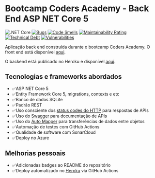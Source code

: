 # Bootcamp Coders Academy - Back End ASP NET Core 5

![.NET Core](https://github.com/wallacemariadeandrade/coders-academy-bootcamp-turma-1/workflows/.NET%20Core/badge.svg)
[![Bugs](https://sonarcloud.io/api/project_badges/measure?project=wallacemariadeandrade_coders-academy-bootcamp-turma-1&metric=bugs)](https://sonarcloud.io/dashboard?id=wallacemariadeandrade_coders-academy-bootcamp-turma-1)
[![Code Smells](https://sonarcloud.io/api/project_badges/measure?project=wallacemariadeandrade_coders-academy-bootcamp-turma-1&metric=code_smells)](https://sonarcloud.io/dashboard?id=wallacemariadeandrade_coders-academy-bootcamp-turma-1)
[![Maintainability Rating](https://sonarcloud.io/api/project_badges/measure?project=wallacemariadeandrade_coders-academy-bootcamp-turma-1&metric=sqale_rating)](https://sonarcloud.io/dashboard?id=wallacemariadeandrade_coders-academy-bootcamp-turma-1)
[![Technical Debt](https://sonarcloud.io/api/project_badges/measure?project=wallacemariadeandrade_coders-academy-bootcamp-turma-1&metric=sqale_index)](https://sonarcloud.io/dashboard?id=wallacemariadeandrade_coders-academy-bootcamp-turma-1)
[![Vulnerabilities](https://sonarcloud.io/api/project_badges/measure?project=wallacemariadeandrade_coders-academy-bootcamp-turma-1&metric=vulnerabilities)](https://sonarcloud.io/dashboard?id=wallacemariadeandrade_coders-academy-bootcamp-turma-1)

Aplicação back end construída durante o bootcamp Coders Academy. O front end está disponível [aqui](https://github.com/wallacemariadeandrade/template-coders-academy-bootcamp-turma-1).

O backend está publicado no Heroku e disponível [aqui](https://codersacademybackend.herokuapp.com/swagger/index.html).

## Tecnologias e frameworks abordados

- :white_check_mark:ASP NET Core 5
- :white_check_mark:Entity Framework Core 5, migrations, contexts e etc
- :white_check_mark:Banco de dados SQLite
- :white_check_mark:Padrão REST
- :white_check_mark:Uso consciente dos [status codes do HTTP](https://www.restapitutorial.com/httpstatuscodes.html) para respostas de APIs
- :white_check_mark:Uso do [Swagger](https://swagger.io/) para documentação de APIs
- :white_check_mark:Uso do [Auto Mapper](https://automapper.org/) para transferências de dados entre objetos
- :white_check_mark:Automação de testes com GitHub Actions
- :white_check_mark:Qualidade de software com SonarCloud
- :white_check_mark:Deploy no Azure

## Melhorias pessoais

- :white_check_mark:Adicionadas badges ao README do repositório
- :white_check_mark:Deploy automatizado no [Heroku](https://www.heroku.com/) via GitHub Actions